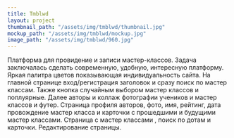 ```yaml
---
title: Tmblwd
layout: project
thumbnail_path: "/assets/img/tmblwd/thumbnail.jpg"
mockup_path: "/assets/img/tmblwd/mockup.jpg"
image_path: "/assets/img/tmblwd/960.jpg"
---
```


Платформа для провидение и записи мастер-классов. Задача заключалась сделать современную, удобную, интересную платформу. Яркая палитра цветов показывающая индивидуальность сайта. На главной странице вход/регистрация заголовок и сразу поиск по мастер классам. Также кнопка случайным выбором мастер классов и поплуярные. Далее авторы и коллаж фотографии учеников и мастер классов и футер.
Страница профиля авторов, фото, имя, рейтинг, дата провождение мастер класса и карточки с прошедшими и будущими мастер классами.
Страница с мастер классами , поиск по дотам и карточки.
Редактирование страницы.
